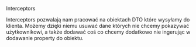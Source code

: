 Interceptors

Interceptors pozwalają nam pracować na obiektach DTO które wysyłamy do klienta.
Możemy dzięki niemu usuwać dane których nie chcemy pokazywać użytkownikowi, a także dodawać coś co chcemy dodatkowo nie ingerując w dodawanie property do obiektu.
